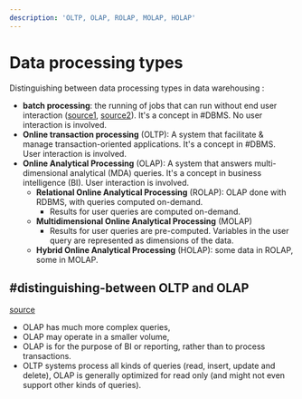 ```yaml
---
description: 'OLTP, OLAP, ROLAP, MOLAP, HOLAP'
---
```


# Data processing types

Distinguishing between data processing types in data warehousing :

* **batch processing**: the running of jobs that can run without end user interaction \([source1](https://www.ibm.com/support/knowledgecenter/zosbasics/com.ibm.zos.zconcepts/zconc_whatisbatch.htm), [source2](https://www.google.com/books/edition/Benchmarking_Transaction_and_Analytical/fV0NAAAAQBAJ?hl=en&gbpv=1&bsq=batch%20processing)\). It's a concept in \#DBMS. No user interaction is involved.
* **Online transaction processing** \(OLTP\): A system that facilitate & manage transaction-oriented applications. It's a concept in \#DBMS. User interaction is involved.
* **Online Analytical Processing** \(OLAP\): A system that answers multi-dimensional analytical \(MDA\) queries. It's a concept in business intelligence \(BI\). User interaction is involved.
  * **Relational Online Analytical Processing** \(ROLAP\): OLAP done with RDBMS, with queries computed on-demand.
    * Results for user queries are computed on-demand.
  * **Multidimensional Online Analytical Processing** \(MOLAP\)
    * Results for user queries are pre-computed. Variables in the user query are represented as dimensions of the data.
  * **Hybrid Online Analytical Processing** \(HOLAP\): some data in ROLAP, some in MOLAP.

## \#distinguishing-between OLTP and OLAP

[source](https://en.wikipedia.org/wiki/Online_transaction_processing)

* OLAP has much more complex queries, 
* OLAP may operate in a smaller volume, 
* OLAP is for the purpose of BI or reporting, rather than to process transactions. 
* OLTP systems process all kinds of queries \(read, insert, update and delete\), OLAP is generally optimized for read only \(and might not even support other kinds of queries\).

